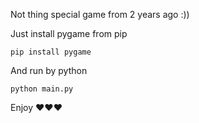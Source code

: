 Not thing special 
game from 2 years ago :))


Just install pygame from pip 

<code>pip install pygame</code>

And run by python

<code>python main.py</code>

Enjoy ❤❤❤
